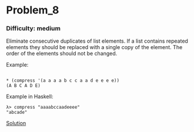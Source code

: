 # Problem_8
### Difficulty: medium
Eliminate consecutive duplicates of list elements.
If a list contains repeated elements they should be replaced with a single copy of the element. The order of the elements should not be changed.

Example:

```

* (compress '(a a a a b c c a a d e e e e))
(A B C A D E)
```
Example in Haskell:

```
λ> compress "aaaabccaadeeee"
"abcade"
```
[Solution](https://wiki.haskell.org/99_questions/Solutions/8)
